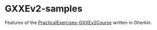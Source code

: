 # GXXEv2-samples
Features of the [PracticalExercises-GXXEv2Course](https://training.genexus.com/files/practico-curso-genexus?es) written in Gherkin.
